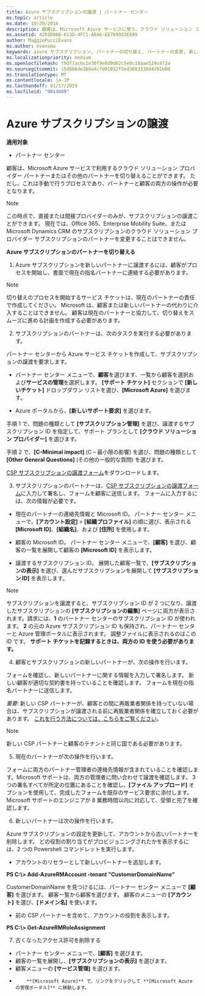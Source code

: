 ```yaml
---
title: Azure サブスクリプションの譲渡 | パートナー センター
ms.topic: article
ms.date: 10/29/2018
description: 顧客は、Microsoft Azure サービスに使う、クラウド ソリューション プロバイダー プログラムのパートナーを変更できます。 ただし、これは手動で行うプロセスであり、パートナーと顧客の両方の操作が必要となります。
ms.assetid: 42D1D9AB-613D-4FC1-A846-EE769923E699
author: MaggiePucciEvans
ms.author: evansma
keywords: azure サブスクリプション, パートナーの切り替え, パートナーの変更, 新しいパートナーの獲得, 別のパートナー
ms.localizationpriority: medium
ms.openlocfilehash: f9df7ac6c1e30f9e0d9d62c5e0c18aae529c472a
ms.sourcegitcommit: 15d8b6de2b8a4c7d01852f5ed3603338d4281b00
ms.translationtype: MT
ms.contentlocale: ja-JP
ms.lasthandoff: 01/17/2019
ms.locfileid: "9014809"
---
```

# <a name="transfer-azure-subscriptions"></a>Azure サブスクリプションの譲渡 

**適用対象**

-  パートナー センター

顧客は、Microsoft Azure サービスで利用するクラウド ソリューション プロバイダー パートナーまたはその他のパートナーを切り替えることができます。 ただし、これは手動で行うプロセスであり、パートナーと顧客の両方の操作が必要となります。

>[!Note]  
>この時点で、直接または間接プロバイダーのみが、サブスクリプションの譲渡ことができます。
>現在では、Office 365、Enterprise Mobility Suite、または Microsoft Dynamics CRM のサブスクリプションのクラウド ソリューション プロバイダー サブスクリプションのパートナーを変更することはできません。



**Azure サブスクリプションのパートナーを切り替える**

1. Azure サブスクリプションを新しいパートナーに譲渡するには、顧客がプロセスを開始し、書面で現在の指名パートナーに連絡する必要があります。 
>[!Note]
>切り替えのプロセスを開始するサービス チケットは、現在のパートナーの責任で作成してください。 Microsoft は、顧客または新しいパートナーの代わりに介入することはできません。 顧客は現在のパートナーと協力して、切り替えをスムーズに進める計画を作成する必要があります。

2. サブスクリプションのパートナーは、次のタスクを実行する必要があります。

パートナー センターから Azure サービス チケットを作成して、サブスクリプションの譲渡を要求します。
-   パートナー センター メニューで、**顧客**を選びます、一覧から顧客を選択および**サービスの管理**を選択します。 **[サポート チケット]** セクションで **[新しいチケット]** ドロップダウン リストを選び、**[Microsoft Azure]** を選びます。

-   Azure ポータルから、**[新しいサポート要求]** を選びます。

手順 1 で、問題の種類として **[サブスクリプション管理]** を選び、譲渡するサブスクリプション ID を指定して、サポート プランとして **[クラウド ソリューション プロバイダー]** を選びます。

手順 2 で、**[C–Minimal impact]** (C – 最小限の影響) を選び、問題の種類として **[Other General Questions]** (その他の一般的な質問) を選びます。

[CSP サブスクリプションの譲渡フォーム](https://assets.windowsphone.com/5222c408-e546-4e01-b72a-2ec7d4c43d57/CSP_Subscription_Transfer_Form_Azure_InvariantCulture_Default.zip)をダウンロードします。

3. サブスクリプションのパートナーは、[CSP サブスクリプションの譲渡フォーム](https://assets.windowsphone.com/5222c408-e546-4e01-b72a-2ec7d4c43d57/CSP_Subscription_Transfer_Form_Azure_InvariantCulture_Default.zip)に入力して署名し、フォームを顧客に送信します。 フォームに入力するには、次の情報が必要です。

- 現在のパートナーの連絡先情報と Microsoft ID。 パートナー センター メニューで、**[アカウント設定]** &gt; **[組織プロファイル]** の順に選び、表示される **[Microsoft ID]**、**[組織名]**、および **[住所]** を使用します。

- 顧客の Microsoft ID。 パートナー センター メニューで、**[顧客]** を選び、顧客の一覧を展開して顧客の **[Microsoft ID]** を表示します。

- 譲渡するサブスクリプション ID。 展開した顧客一覧で、**[サブスクリプションの表示]** を選び、選んだサブスクリプションを展開して **[サブスクリプション ID]** を表示します。

>[!Note]
>サブスクリプションを譲渡すると、サブスクリプション ID が 2 つになり、譲渡したサブスクリプションの **[サブスクリプションの編集]** ページに両方が表示されます。請求には、**1** のパートナー センターのサブスクリプション ID が使われます。 
**2** の元の Azure サブスクリプション ID も保持され、パートナー センターと Azure 管理ポータルに表示されます。 調整ファイルに表示されるのはこの ID です。  **サポート チケットを記録するときは、両方の ID を使う必要があります。**

4. 顧客とサブスクリプションの新しいパートナーが、次の操作を行います。

フォームを確認し、新しいパートナーに関する情報を入力して署名します。 新しい顧客が適切な契約書を持っていることを確認します。 フォームを現在の指名パートナーに送信します。

*重要*: 新しい CSP パートナーが、顧客との間に再販業者関係を持っていない場合は、サブスクリプションが譲渡される前に再販業者関係を確立しておく必要があります。 [これを行う方法については、こちらをご覧ください](request-a-relationship-with-a-customer.md)。

>[!Note]
>新しい CSP パートナーと顧客のテナントと同じ国である必要があります。 

5. 現在のパートナーが次の操作を行います。

フォームに両方のパートナー管理者の連絡先情報が含まれていることを確認します。Microsoft サポートは、両方の管理者に問い合わせて譲渡を確認します。 3 つの署名すべてが所定の位置にあることを確認し、**[ファイル アップロード]** オプションを使用して、完成したフォームを既存のサービス要求に添付します。 Microsoft サポートのエンジニアが 8 業務時間以内に対応して、受領と完了を確認します。

6. 新しいパートナーは次の操作を行います。

Azure サブスクリプションの設定を更新して、アカウントから古いパートナーを削除します。 どの役割の割り当てがプロビジョニングされたかを表示するには、2 つの Powershell コマンドレットを実行します。

-   アカウントのリセラーとして新しいパートナーを追加します。

**PS C:\\&gt; Add-AzureRMAccount -tenant "CustomerDomainName"**

CustomerDomainName を見つけるには、パートナー センター メニューで **[顧客]** を選びます。 顧客一覧から顧客を選びます。 顧客のメニューの **[アカウント]** を選び、**[ドメイン名]** を使います。

-   前の CSP パートナーを含めて、アカウントの役割を表示します。

**PS C:\\&gt; Get-AzureRMRoleAssignment**

7. 古くなったアクセス許可を削除する

-  パートナー センター メニューで、**[顧客]** を選びます。 
-  顧客の一覧を展開し、**[サブスクリプションの表示]** を選びます。 
-  顧客メニューの **[サービス管理]** を選びます。 
-  
          **[Microsoft Azure]** で、リンクをクリックして **[Microsoft Azure の管理ポータル]** に移動します。

 

 



